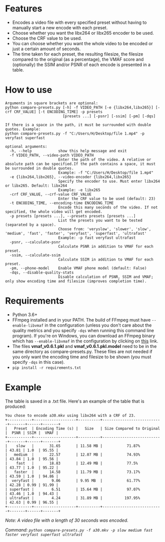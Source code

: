 # Features
- Encodes a video file with every specified preset without having to manually start a new encode with each preset.
- Choose whether you want the libx264 or libx265 encoder to be used.
- Choose the CRF value to be used.
- You can choose whether you want the whole video to be encoded or just a certain amount of seconds.
- The time taken for each preset, the resulting filesize, the filesize compared to the original (as a percentage), the VMAF score and (optionally) the SSIM and/or PSNR of each encode is presented in a table.
# How to use
```
Arguments in square brackets are optional:
python compare-presets.py [-h] -f VIDEO_PATH [-e {libx264,libx265}] [-crf CRF_VALUE] [-t ENCODING_TIME] -p presets
                          [presets ...] [-psnr] [-ssim] [-pm] [-dqs]

If there is a space in the path, it must be surrounded with double quotes. Example:
python compare-presets.py -f "C:/Users/H/Desktop/file 1.mp4" -p veryfast superfast

optional arguments:
  -h, --help            show this help message and exit
  -f VIDEO_PATH, --video-path VIDEO_PATH
                        Enter the path of the video. A relative or absolute path can be specified.If the path contains a space, it must be surrounded in double quotes.
                        Example: -f "C:/Users/H/Desktop/file 1.mp4"
  -e {libx264,libx265}, --video-encoder {libx264,libx265}
                        Specify the encoder to use. Must enter libx264 or libx265. Default: libx264
                        Example: -e libx265
  -crf CRF_VALUE, --crf-value CRF_VALUE
                        Enter the CRF value to be used (default: 23)
  -t ENCODING_TIME, --encoding-time ENCODING_TIME
                        Encode this many seconds of the video. If not specified, the whole video will get encoded.
  -p presets [presets ...], --presets presets [presets ...]
                        List the presets you want to be tested (separated by a space).
                        Choose from: 'veryslow', 'slower', 'slow', 'medium', 'fast', 'faster', 'veryfast', 'superfast', 'ultrafast'
                        Example: -p fast veryfast ultrafast
  -psnr, --calculate-psnr
                        Calculate PSNR in addition to VMAF for each preset.
  -ssim, --calculate-ssim
                        Calculate SSIM in addition to VMAF for each preset.
  -pm, --phone-model    Enable VMAF phone model (default: False)
  -dqs, --disable-quality-stats
                        Disable calculation of PSNR, SSIM and VMAF; only show encoding time and filesize (improves completion time).
```
# Requirements
- Python 3.6+
- FFmpeg installed and in your PATH. The build of FFmpeg must have `--enable-libvmaf` in the configuration (unless you don't care about the quality metrics and you specify `-dqs` when running this command line program). If you're on Windows, you can download an FFmpeg binary which has `--enable-libvmaf` in the configuration by clicking on [this](http://learnffmpeg.s3.amazonaws.com/ffmpeg-vmaf-static-bin.zip) link.
- The files **vmaf_v0.6.1.pkl** and **vmaf_v0.6.1.pkl.model** need to be in the same directory as compare-presets.py. These files are not needed if you only want the encoding time and filesize to be shown (you must specify `-dqs` in this case).
- `pip install -r requirements.txt`
# Example
The table is saved in a .txt file. Here's an example of the table that is produced:
```
You chose to encode a30.mkv using libx264 with a CRF of 23.
+-----------+-------------------+----------+---------------------------+-------+------+-------+
|   Preset  | Encoding Time (s) |   Size   | Size Compared to Original |  PSNR | SSIM |  VMAF |
+-----------+-------------------+----------+---------------------------+-------+------+-------+
|    slow   |       31.65       | 11.58 MB |           71.87%          | 43.81 | 1.0  | 95.55 |
|   medium  |       22.57       | 12.07 MB |           74.93%          | 43.84 | 1.0  | 95.56 |
|    fast   |       18.83       | 12.49 MB |           77.5%           | 43.77 | 1.0  | 95.22 |
|   faster  |       14.58       | 11.79 MB |           73.17%          | 43.59 | 1.0  | 94.86 |
|  veryfast |        9.06       | 9.95 MB  |           61.77%          | 42.28 | 0.99 | 91.99 |
| superfast |        6.51       | 15.64 MB |           97.07%          | 43.46 | 1.0  | 94.43 |
| ultrafast |        4.24       | 31.89 MB |          197.95%          | 42.63 | 0.99 | 96.55 |
+-----------+-------------------+----------+---------------------------+-------+------+-------+
```
*Note: A video file with a length of 30 seconds was encoded.*

*Command: `python compare-presets.py -f a30.mkv -p slow medium fast faster veryfast superfast ultrafast`*
